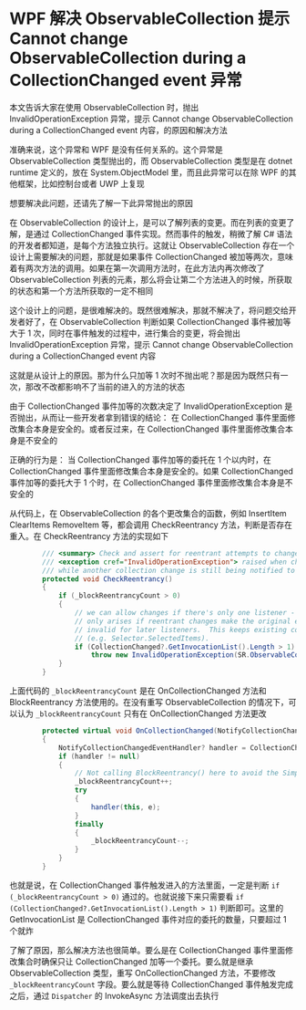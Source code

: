 # WPF 解决 ObservableCollection 提示 Cannot change ObservableCollection during a CollectionChanged event 异常

本文告诉大家在使用 ObservableCollection 时，抛出 InvalidOperationException 异常，提示 Cannot change ObservableCollection during a CollectionChanged event 内容，的原因和解决方法

<!--more-->
<!-- CreateTime:2022/8/2 17:40:37 -->


<!-- 发布 -->
<!-- 博客 -->

准确来说，这个异常和 WPF 是没有任何关系的。这个异常是 ObservableCollection 类型抛出的，而 ObservableCollection 类型是在 dotnet runtime 定义的，放在 System.ObjectModel 里，而且此异常可以在除 WPF 的其他框架，比如控制台或者 UWP 上复现

想要解决此问题，还请先了解一下此异常抛出的原因

在 ObservableCollection 的设计上，是可以了解列表的变更。而在列表的变更了解，是通过 CollectionChanged 事件实现。然而事件的触发，稍微了解 C# 语法的开发者都知道，是每个方法独立执行。这就让 ObservableCollection 存在一个设计上需要解决的问题，那就是如果事件 CollectionChanged 被加等两次，意味着有两次方法的调用。如果在第一次调用方法时，在此方法内再次修改了 ObservableCollection 列表的元素，那么将会让第二个方法进入的时候，所获取的状态和第一个方法所获取的一定不相同

这个设计上的问题，是很难解决的。既然很难解决，那就不解决了，将问题交给开发者好了，在 ObservableCollection 判断如果 CollectionChanged 事件被加等大于 1 次，同时在事件触发的过程中，进行集合的变更，将会抛出 InvalidOperationException 异常，提示 Cannot change ObservableCollection during a CollectionChanged event 内容

这就是从设计上的原因。那为什么只加等 1 次时不抛出呢？那是因为既然只有一次，那改不改都影响不了当前的进入的方法的状态

由于 CollectionChanged 事件加等的次数决定了 InvalidOperationException 是否抛出，从而让一些开发者拿到错误的结论： 在 CollectionChanged 事件里面修改集合本身是安全的。或者反过来，在 CollectionChanged 事件里面修改集合本身是不安全的

正确的行为是： 当 CollectionChanged 事件加等的委托在 1 个以内时，在 CollectionChanged 事件里面修改集合本身是安全的。如果 CollectionChanged 事件加等的委托大于 1 个时，在 CollectionChanged 事件里面修改集合本身是不安全的

从代码上，在 ObservableCollection 的各个更改集合的函数，例如 InsertItem ClearItems RemoveItem 等，都会调用 CheckReentrancy 方法，判断是否存在重入。在 CheckReentrancy 方法的实现如下

```csharp
        /// <summary> Check and assert for reentrant attempts to change this collection. </summary>
        /// <exception cref="InvalidOperationException"> raised when changing the collection
        /// while another collection change is still being notified to other listeners </exception>
        protected void CheckReentrancy()
        {
            if (_blockReentrancyCount > 0)
            {
                // we can allow changes if there's only one listener - the problem
                // only arises if reentrant changes make the original event args
                // invalid for later listeners.  This keeps existing code working
                // (e.g. Selector.SelectedItems).
                if (CollectionChanged?.GetInvocationList().Length > 1)
                    throw new InvalidOperationException(SR.ObservableCollectionReentrancyNotAllowed);
            }
        }
```

上面代码的 `_blockReentrancyCount` 是在 OnCollectionChanged 方法和 BlockReentrancy 方法使用的。在没有重写 ObservableCollection 的情况下，可以认为 `_blockReentrancyCount` 只有在 OnCollectionChanged 方法更改

```csharp
        protected virtual void OnCollectionChanged(NotifyCollectionChangedEventArgs e)
        {
            NotifyCollectionChangedEventHandler? handler = CollectionChanged;
            if (handler != null)
            {
                // Not calling BlockReentrancy() here to avoid the SimpleMonitor allocation.
                _blockReentrancyCount++;
                try
                {
                    handler(this, e);
                }
                finally
                {
                    _blockReentrancyCount--;
                }
            }
        }
```

也就是说，在 CollectionChanged 事件触发进入的方法里面，一定是判断 `if (_blockReentrancyCount > 0)` 通过的。也就说接下来只需要看 `if (CollectionChanged?.GetInvocationList().Length > 1)` 判断即可。这里的 GetInvocationList 是 CollectionChanged 事件对应的委托的数量，只要超过 1 个就炸

了解了原因，那么解决方法也很简单。要么是在 CollectionChanged 事件里面修改集合时确保只让 CollectionChanged 加等一个委托。要么就是继承 ObservableCollection 类型，重写 OnCollectionChanged 方法，不要修改 `_blockReentrancyCount` 字段。要么就是等待 CollectionChanged 事件触发完成之后，通过 `Dispatcher` 的 InvokeAsync 方法调度出去执行
